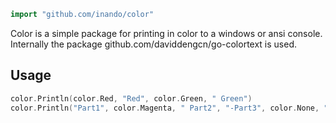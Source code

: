 ```Go
import "github.com/inando/color"
```

Color is a simple package for printing in color to a windows or ansi console.
Internally the package github.com/daviddengcn/go-colortext is used.

## Usage

```Go
color.Println(color.Red, "Red", color.Green, " Green")
color.Println("Part1", color.Magenta, " Part2", "-Part3", color.None, " Part4", color.Red, "!")
```